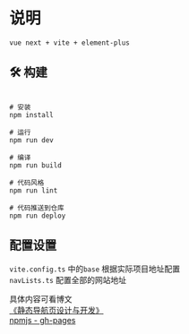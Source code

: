# 说明

`vue next + vite + element-plus` 

## :hammer_and_wrench: 构建
```shell

# 安装
npm install

# 运行
npm run dev

# 编译
npm run build

# 代码风格
npm run lint

# 代码推送到仓库
npm run deploy
```

## 配置设置
`vite.config.ts` 中的`base` 根据实际项目地址配置  
`navLists.ts` 配置全部的网站地址

具体内容可看博文  
[《静态导航页设计与开发》](https://dstweihao.cn/?p=185 )  
[npmjs - gh-pages](https://www.npmjs.com/package/gh-pages)





